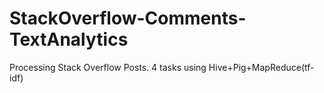 # StackOverflow-Comments-TextAnalytics
Processing Stack Overflow Posts. 4 tasks using Hive+Pig+MapReduce(tf-idf)
